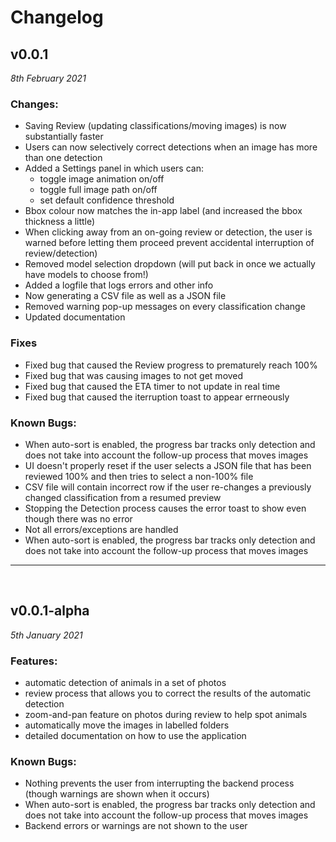 # Changelog

## v0.0.1

_8th February 2021_

### Changes:

- Saving Review (updating classifications/moving images) is now substantially faster
- Users can now selectively correct detections when an image has more than one detection
- Added a Settings panel in which users can:
  - toggle image animation on/off
  - toggle full image path on/off
  - set default confidence threshold
- Bbox colour now matches the in-app label (and increased the bbox thickness a little)
- When clicking away from an on-going review or detection, the user is warned before letting them proceed prevent accidental interruption of review/detection)
- Removed model selection dropdown (will put back in once we actually have models to choose from!)
- Added a logfile that logs errors and other info
- Now generating a CSV file as well as a JSON file
- Removed warning pop-up messages on every classification change
- Updated documentation

### Fixes

- Fixed bug that caused the Review progress to prematurely reach 100%
- Fixed bug that was causing images to not get moved
- Fixed bug that caused the ETA timer to not update in real time
- Fixed bug that caused the iterruption toast to appear errneously

### Known Bugs:

- When auto-sort is enabled, the progress bar tracks only detection and does not take into account the follow-up process that moves images
- UI doesn't properly reset if the user selects a JSON file that has been reviewed 100% and then tries to select a non-100% file
- CSV file will contain incorrect row if the user re-changes a previously changed classification from a resumed preview
- Stopping the Detection process causes the error toast to show even though there was no error
- Not all errors/exceptions are handled
- When auto-sort is enabled, the progress bar tracks only detection and does not take into account the follow-up process that moves images

---

<br/>

## v0.0.1-alpha

_5th January 2021_

### Features:

- automatic detection of animals in a set of photos
- review process that allows you to correct the results of the automatic detection
- zoom-and-pan feature on photos during review to help spot animals
- automatically move the images in labelled folders
- detailed documentation on how to use the application

### Known Bugs:

- Nothing prevents the user from interrupting the backend process (though warnings are shown when it occurs)
- When auto-sort is enabled, the progress bar tracks only detection and does not take into account the follow-up process that moves images
- Backend errors or warnings are not shown to the user
